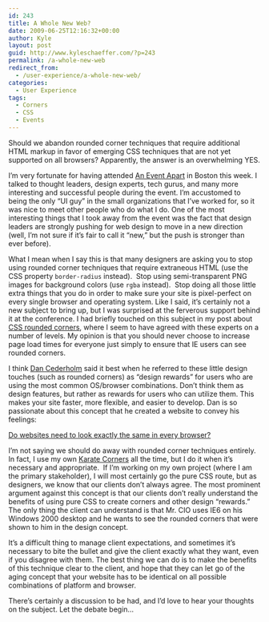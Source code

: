 ```yaml
---
id: 243
title: A Whole New Web?
date: 2009-06-25T12:16:32+00:00
author: Kyle
layout: post
guid: http://www.kyleschaeffer.com/?p=243
permalink: /a-whole-new-web
redirect_from:
  - /user-experience/a-whole-new-web/
categories:
  - User Experience
tags:
  - Corners
  - CSS
  - Events
---
```

Should we abandon rounded corner techniques that require additional HTML markup in favor of emerging CSS techniques that are not yet supported on all browsers? Apparently, the answer is an overwhelming YES.

I’m very fortunate for having attended [An Event Apart](http://www.aneventapart.com) in Boston this week. I talked to thought leaders, design experts, tech gurus, and many more interesting and successful people during the event. I’m accustomed to being the only “UI guy” in the small organizations that I’ve worked for, so it was nice to meet other people who do what I do. One of the most interesting things that I took away from the event was the fact that design leaders are strongly pushing for web design to move in a new direction (well, I’m not sure if it’s fair to call it “new,” but the push is stronger than ever before).

What I mean when I say this is that many designers are asking you to stop using rounded corner techniques that require extraneous HTML (use the CSS property `border-radius` instead).  Stop using semi-transparent PNG images for background colors (use `rgba` instead).  Stop doing all those little extra things that you do in order to make sure your site is pixel-perfect on every single browser and operating system. Like I said, it’s certainly not a new subject to bring up, but I was surprised at the ferverous support behind it at the conference. I had briefly touched on this subject in my post about [CSS rounded corners](/rounded-corners-in-mozilla-and-safari), where I seem to have agreed with these experts on a number of levels. My opinion is that you should never choose to increase page load times for everyone just simply to ensure that IE users can see rounded corners.

I think [Dan Cederholm](http://www.simplebits.com/) said it best when he referred to these little design touches (such as rounded corners) as “design rewards” for users who are using the most common OS/browser combinations. Don’t think them as design features, but rather as rewards for users who can utilize them. This makes your site faster, more flexible, and easier to develop. Dan is so passionate about this concept that he created a website to convey his feelings:

[Do websites need to look exactly the same in every browser?](http://dowebsitesneedtolookexactlythesameineverybrowser.com/)

I’m not saying we should do away with rounded corner techniques entirely. In fact, I use my own [Karate Corners](/karate-corners-easy-rounded-corners-xhtml-no-script) all the time, but I do it when it’s necessary and appropriate.  If I’m working on my own project (where I am the primary stakeholder), I will most certainly go the pure CSS route, but as designers, we know that our clients don’t always agree. The most prominent argument against this concept is that our clients don’t really understand the benefits of using pure CSS to create corners and other design “rewards.” The only thing the client can understand is that Mr. CIO uses IE6 on his Windows 2000 desktop and he wants to see the rounded corners that were shown to him in the design concept.

It’s a difficult thing to manage client expectations, and sometimes it’s necessary to bite the bullet and give the client exactly what they want, even if you disagree with them. The best thing we can do is to make the benefits of this technique clear to the client, and hope that they can let go of the aging concept that your website has to be identical on all possible combinations of platform and browser.

There’s certainly a discussion to be had, and I’d love to hear your thoughts on the subject. Let the debate begin&hellip;
